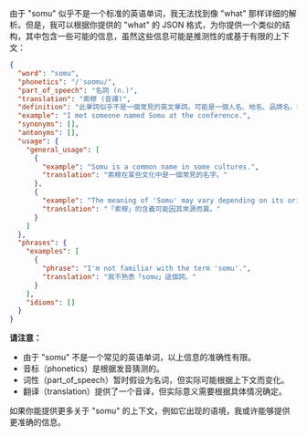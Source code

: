 由于 "somu" 似乎不是一个标准的英语单词，我无法找到像 "what" 那样详细的解析。但是，我可以根据你提供的 "what" 的 JSON 格式，为你提供一个类似的结构，其中包含一些可能的信息，虽然这些信息可能是推测性的或基于有限的上下文：

```json
{
  "word": "somu",
  "phonetics": "/ˈsoʊmu/",
  "part_of_speech": "名詞 (n.)",
  "translation": "索穆 (音譯)",
  "definition": "此單詞似乎不是一個常見的英文單詞。可能是一個人名、地名、品牌名，或者是一個特定領域的術語。需要更多上下文才能確定其確切含義。",
  "example": "I met someone named Somu at the conference.",
  "synonyms": [],
  "antonyms": [],
  "usage": {
    "general_usage": [
      {
        "example": "Somu is a common name in some cultures.",
        "translation": "索穆在某些文化中是一個常見的名字。"
      },
      {
        "example": "The meaning of 'Somu' may vary depending on its origin.",
        "translation": "「索穆」的含義可能因其來源而異。"
      }
    ]
  },
  "phrases": {
    "examples": [
      {
        "phrase": "I'm not familiar with the term 'somu'.",
        "translation": "我不熟悉「somu」這個詞。"
      }
    ],
    "idioms": []
  }
}
```

**请注意：**

*   由于 "somu" 不是一个常见的英语单词，以上信息的准确性有限。
*   音标（phonetics）是根据发音猜测的。
*   词性（part\_of\_speech）暂时假设为名词，但实际可能根据上下文而变化。
*   翻译（translation）提供了一个音译，但实际意义需要根据具体情况确定。

如果你能提供更多关于 "somu" 的上下文，例如它出现的语境，我或许能够提供更准确的信息。
 